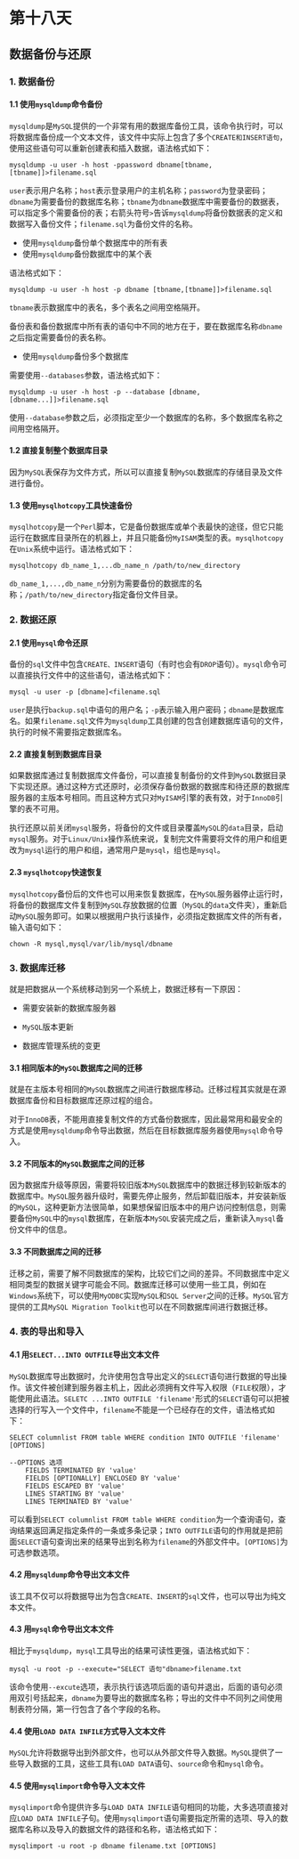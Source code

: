# 第十八天

## 数据备份与还原

### 1. 数据备份

#### 1.1 使用`mysqldump`命令备份

`mysqldump`是`MySQL`提供的一个非常有用的数据库备份工具，该命令执行时，可以将数据库备份成一个文本文件，该文件中实际上包含了多个`CREATE和INSERT语句`，使用这些语句可以重新创建表和插入数据，语法格式如下：

~~~mysql
mysqldump -u user -h host -ppassword dbname[tbname,[tbname]]>filename.sql
~~~

`user`表示用户名称；`host`表示登录用户的主机名称；`password`为登录密码；`dbname`为需要备份的数据库名称；`tbname`为`dbname`数据库中需要备份的数据表，可以指定多个需要备份的表；右箭头符号`>`告诉`mysqldump`将备份数据表的定义和数据写入备份文件；`filename.sql`为备份文件的名称。
* 使用`mysqldump`备份单个数据库中的所有表
* 使用`mysqldump`备份数据库中的某个表

语法格式如下：

~~~mysql
mysqldump -u user -h host -p dbname [tbname,[tbname]]>filename.sql
~~~

`tbname`表示数据库中的表名，多个表名之间用空格隔开。

备份表和备份数据库中所有表的语句中不同的地方在于，要在数据库名称`dbname`之后指定需要备份的表名称。

* 使用`mysqldump`备份多个数据库

需要使用`--databases`参数，语法格式如下：

~~~mysql
mysqldump -u user -h host -p --database [dbname,[dbname...]]>filename.sql
~~~

使用`--database`参数之后，必须指定至少一个数据库的名称，多个数据库名称之间用空格隔开。

#### 1.2 直接复制整个数据库目录

因为`MySQL`表保存为文件方式，所以可以直接复制`MySQL`数据库的存储目录及文件进行备份。

#### 1.3 使用`mysqlhotcopy`工具快速备份

`mysqlhotcopy`是一个`Perl`脚本，它是备份数据库或单个表最快的途径，但它只能运行在数据库目录所在的机器上，并且只能备份`MyISAM`类型的表。`mysqlhotcopy`在`Unix`系统中运行。语法格式如下：

~~~mysql
mysqlhotcopy db_name_1,...db_name_n /path/to/new_directory
~~~

`db_name_1,...,db_name_n`分别为需要备份的数据库的名称；`/path/to/new_directory`指定备份文件目录。

### 2. 数据还原

#### 2.1 使用`mysql`命令还原

备份的`sql`文件中包含`CREATE、INSERT`语句（有时也会有`DROP`语句）。`mysql`命令可以直接执行文件中的这些语句，语法格式如下：

~~~mysql
mysql -u user -p [dbname]<filename.sql
~~~

`user`是执行`backup.sql`中语句的用户名；`-p`表示输入用户密码；`dbname`是数据库名。如果`filename.sql`文件为`mysqldump`工具创建的包含创建数据库语句的文件，执行的时候不需要指定数据库名。

#### 2.2 直接复制到数据库目录

如果数据库通过复制数据库文件备份，可以直接复制备份的文件到`MySQL`数据目录下实现还原。通过这种方式还原时，必须保存备份数据的数据库和待还原的数据库服务器的主版本号相同。而且这种方式只对`MyISAM`引擎的表有效，对于`InnoDB`引擎的表不可用。

执行还原以前关闭`mysql`服务，将备份的文件或目录覆盖`MySQL`的`data`目录，启动`mysql`服务。对于`Linux/Unix`操作系统来说，复制完文件需要将文件的用户和组更改为`mysql`运行的用户和组，通常用户是`mysql`，组也是`mysql`。

#### 2.3 `mysqlhotcopy`快速恢复

`mysqlhotcopy`备份后的文件也可以用来恢复数据库，在`MySQL`服务器停止运行时，将备份的数据库文件复制到`MySQL`存放数据的位置（`MySQL`的`data`文件夹），重新启动`MySQL`服务即可。如果以根据用户执行该操作，必须指定数据库文件的所有者，输入语句如下：

~~~mysql
chown -R mysql,mysql/var/lib/mysql/dbname
~~~

### 3. 数据库迁移

就是把数据从一个系统移动到另一个系统上，数据迁移有一下原因：

* 需要安装新的数据库服务器

* `MySQL`版本更新

* 数据库管理系统的变更

#### 3.1 相同版本的`MySQL`数据库之间的迁移

就是在主版本号相同的`MySQL`数据库之间进行数据库移动。迁移过程其实就是在源数据库备份和目标数据库还原过程的组合。

对于`InnoDB`表，不能用直接复制文件的方式备份数据库，因此最常用和最安全的方式是使用`mysqldump`命令导出数据，然后在目标数据库服务器使用`mysql`命令导入。

#### 3.2 不同版本的`MySQL`数据库之间的迁移

因为数据库升级等原因，需要将较旧版本`MySQL`数据库中的数据迁移到较新版本的数据库中。`MySQL`服务器升级时，需要先停止服务，然后卸载旧版本，并安装新版的`MySQL`，这种更新方法很简单，如果想保留旧版本中的用户访问控制信息，则需要备份`MySQL`中的`mysql`数据库，在新版本`MySQL`安装完成之后，重新读入`mysql`备份文件中的信息。

#### 3.3 不同数据库之间的迁移

迁移之前，需要了解不同数据库的架构，比较它们之间的差异。不同数据库中定义相同类型的数据关键字可能会不同。数据库迁移可以使用一些工具，例如在`Windows`系统下，可以使用`MyODBC`实现`MySQL`和`SQL Server`之间的迁移。`MySQL`官方提供的工具`MySQL Migration Toolkit`也可以在不同数据库间进行数据迁移。

### 4. 表的导出和导入

#### 4.1 用`SELECT...INTO OUTFILE`导出文本文件

`MySQL`数据库导出数据时，允许使用包含导出定义的`SELECT`语句进行数据的导出操作。该文件被创建到服务器主机上，因此必须拥有文件写入权限（`FILE`权限），才能使用此语法。`SELETC ...INTO OUTFILE 'filename'`形式的`SELECT`语句可以把被选择的行写入一个文件中，`filename`不能是一个已经存在的文件，语法格式如下：

~~~msyql
SELECT columnlist FROM table WHERE condition INTO OUTFILE 'filename' [OPTIONS]

--OPTIONS 选项
	FIELDS TERMINATED BY 'value'
	FIELDS [OPTIONALLY] ENCLOSED BY 'value'
	FIELDS ESCAPED BY 'value'
	LINES STARTING BY 'value'
	LINES TERMINATED BY 'value'
~~~

可以看到`SELECT columnlist FROM table WHERE condition`为一个查询语句，查询结果返回满足指定条件的一条或多条记录；`INTO OUTFILE`语句的作用就是把前面`SELECT`语句查询出来的结果导出到名称为`filename`的外部文件中。`[OPTIONS]`为可选参数选项。

#### 4.2 用`mysqldump`命令导出文本文件

该工具不仅可以将数据导出为包含`CREATE、INSERT`的`sql`文件，也可以导出为纯文本文件。

#### 4.3 用`mysql`命令导出文本文件

相比于`mysqldump`，`mysql`工具导出的结果可读性更强，语法格式如下：

~~~mysql
mysql -u root -p --execute="SELECT 语句"dbname>filename.txt
~~~

该命令使用`--excute`选项，表示执行该选项后面的语句并退出，后面的语句必须用双引号括起来，`dbname`为要导出的数据库名称；导出的文件中不同列之间使用制表符分隔，第一行包含了各个字段的名称。

#### 4.4 使用`LOAD DATA INFILE`方式导入文本文件

`MySQL`允许将数据导出到外部文件，也可以从外部文件导入数据。`MySQL`提供了一些导入数据的工具，这些工具有`LOAD DATA`语句、`source`命令和`mysql`命令。

#### 4.5 使用`mysqlimport`命令导入文本文件

`mysqlimport`命令提供许多与`LOAD DATA INFILE`语句相同的功能，大多选项直接对应`LOAD DATA INFILE`子句。使用`mysqlimport`语句需要指定所需的选项、导入的数据库名称以及导入的数据文件的路径和名称，语法格式如下：

~~~mysql
mysqlimport -u root -p dbname filename.txt [OPTIONS]
~~~